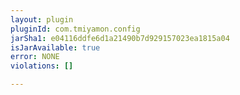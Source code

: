 ```yaml
---
layout: plugin
pluginId: com.tmiyamon.config
jarSha1: e04116ddfe6d1a21490b7d929157023ea1815a04
isJarAvailable: true
error: NONE
violations: []

---
```

